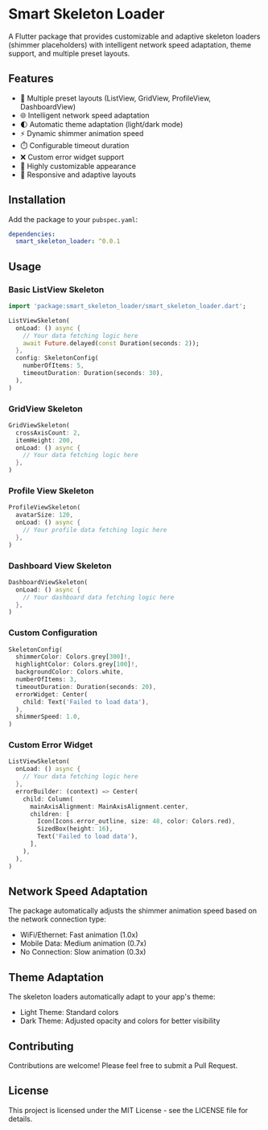 

# Smart Skeleton Loader

A Flutter package that provides customizable and adaptive skeleton loaders (shimmer placeholders) with intelligent network speed adaptation, theme support, and multiple preset layouts.

## Features

- 🎨 Multiple preset layouts (ListView, GridView, ProfileView, DashboardView)
- 🌐 Intelligent network speed adaptation
- 🌓 Automatic theme adaptation (light/dark mode)
- ⚡ Dynamic shimmer animation speed
- ⏱️ Configurable timeout duration
- ❌ Custom error widget support
- 🎯 Highly customizable appearance
- 📱 Responsive and adaptive layouts

## Installation

Add the package to your `pubspec.yaml`:

```yaml
dependencies:
  smart_skeleton_loader: ^0.0.1
```

## Usage

### Basic ListView Skeleton

```dart
import 'package:smart_skeleton_loader/smart_skeleton_loader.dart';

ListViewSkeleton(
  onLoad: () async {
    // Your data fetching logic here
    await Future.delayed(const Duration(seconds: 2));
  },
  config: SkeletonConfig(
    numberOfItems: 5,
    timeoutDuration: Duration(seconds: 30),
  ),
)
```

### GridView Skeleton

```dart
GridViewSkeleton(
  crossAxisCount: 2,
  itemHeight: 200,
  onLoad: () async {
    // Your data fetching logic here
  },
)
```

### Profile View Skeleton

```dart
ProfileViewSkeleton(
  avatarSize: 120,
  onLoad: () async {
    // Your profile data fetching logic here
  },
)
```

### Dashboard View Skeleton

```dart
DashboardViewSkeleton(
  onLoad: () async {
    // Your dashboard data fetching logic here
  },
)
```

### Custom Configuration

```dart
SkeletonConfig(
  shimmerColor: Colors.grey[300]!,
  highlightColor: Colors.grey[100]!,
  backgroundColor: Colors.white,
  numberOfItems: 3,
  timeoutDuration: Duration(seconds: 20),
  errorWidget: Center(
    child: Text('Failed to load data'),
  ),
  shimmerSpeed: 1.0,
)
```

### Custom Error Widget

```dart
ListViewSkeleton(
  onLoad: () async {
    // Your data fetching logic here
  },
  errorBuilder: (context) => Center(
    child: Column(
      mainAxisAlignment: MainAxisAlignment.center,
      children: [
        Icon(Icons.error_outline, size: 48, color: Colors.red),
        SizedBox(height: 16),
        Text('Failed to load data'),
      ],
    ),
  ),
)
```

## Network Speed Adaptation

The package automatically adjusts the shimmer animation speed based on the network connection type:

- WiFi/Ethernet: Fast animation (1.0x)
- Mobile Data: Medium animation (0.7x)
- No Connection: Slow animation (0.3x)

## Theme Adaptation

The skeleton loaders automatically adapt to your app's theme:

- Light Theme: Standard colors
- Dark Theme: Adjusted opacity and colors for better visibility

## Contributing

Contributions are welcome! Please feel free to submit a Pull Request.

## License

This project is licensed under the MIT License - see the LICENSE file for details.
